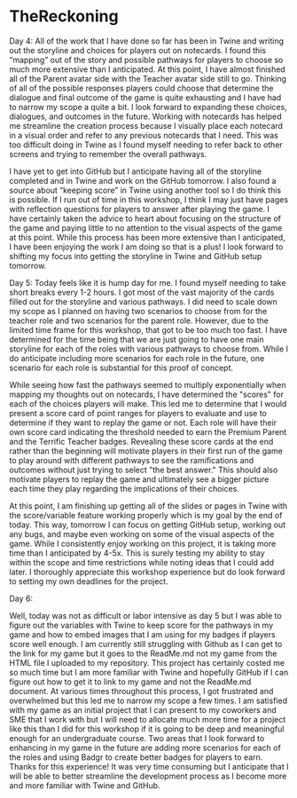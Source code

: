 # TheReckoning

Day 4:
All of the work that I have done so far has been in Twine and writing out the storyline and choices for players out on notecards. I found this “mapping” out of the story and possible pathways for players to choose so much more extensive than I anticipated. At this point, I have almost finished all of the Parent avatar side with the Teacher avatar side still to go. Thinking of all of the possible responses players could choose that determine the dialogue and final outcome of the game is quite exhausting and I have had to narrow my scope a quite a bit. I look forward to expanding these choices, dialogues, and outcomes in the future. Working with notecards has helped me streamline the creation process because I visually place each notecard in a visual order and refer to any previous notecards that I need. This was too difficult doing in Twine as I found myself needing to refer back to other screens and trying to remember the overall pathways.

I have yet to get into GitHub but I anticipate having all of the storyline completed and in Twine and work on the GitHub tomorrow. I also found a source about “keeping score” in Twine using another tool so I do think this is possible. If I run out of time in this workshop, I think I may just have pages with reflection questions for players to answer after playing the game. I have certainly taken the advice to heart about focusing on the structure of the game and paying little to no attention to the visual aspects of the game at this point. While this process has been more extensive than I anticipated, I have been enjoying the work I am doing so that is a plus! I look forward to shifting my focus into getting the storyline in Twine and GitHub setup tomorrow.

Day 5:
Today feels like it is hump day for me. I found myself needing to take short breaks every 1-2 hours. I got most of the vast majority of the cards filled out for the storyline and various pathways. I did need to scale down my scope as I planned on having two scenarios to choose from for the teacher role and two scenarios for the parent role. However, due to the limited time frame for this workshop, that got to be too much too fast. I have determined for the time being that we are just going to have one main storyline for each of the roles with various pathways to choose from. While I do anticipate including more scenarios for each role in the future, one scenario for each role is substantial for this proof of concept.

While seeing how fast the pathways seemed to multiply exponentially when mapping my thoughts out on notecards, I have determined the "scores" for each of the choices players will make. This led me to determine that I would present a score card of point ranges for players to evaluate and use to determine if they want to replay the game or not. Each role will have their own score card indicating the threshold needed to earn the Premium Parent and the Terrific Teacher badges. Revealing these score cards at the end rather than the beginning will motivate players in their first run of the game to play around with different pathways to see the ramifications and outcomes without just trying to select "the best answer." This should also motivate players to replay the game and ultimately see a bigger picture each time they play regarding the implications of their choices.

At this point, I am finishing up getting all of the slides or pages in Twine with the score/variable feature working properly which is my goal by the end of today. This way, tomorrow I can focus on getting GitHub setup, working out any bugs, and maybe even working on some of the visual aspects of the game. While I consistently enjoy working on this project, it is taking more time than I anticipated by 4-5x. This is surely testing my ability to stay within the scope and time restrictions while noting ideas that I could add later. I thoroughly appreciate this workshop experience but do look forward to setting my own deadlines for the project.

Day 6:

Well, today was not as difficult or labor intensive as day 5 but I was able to figure out the variables with Twine to keep score for the pathways in my game and how to embed images that I am using for my badges if players score well enough. I am currently still struggling with Github as I can get to the link for my game but it goes to the ReadMe.md not my game from the HTML file I uploaded to my repository. This project has certainly costed me so much time but I am more familiar with Twine and hopefully GitHub if I can figure out how to get it to link to my game and not the ReadMe.md document. At various times throughout this process, I got frustrated and overwhelmed but this led me to narrow my scope a few times. I am satisfied with my game as an initial project that I can present to my coworkers and SME that I work with but I will need to allocate much more time for a project like this than I did for this workshop if it is going to be deep and meaningful enough for an undergraduate
course. Two areas that I look forward to enhancing in my game in the future are adding more scenarios for each of the roles and using Badgr to create better badges for players to earn. Thanks for this experience! It was very time consuming but I anticipate that I will be able to better streamline the development process as I become more and more familiar with Twine and GitHub.

